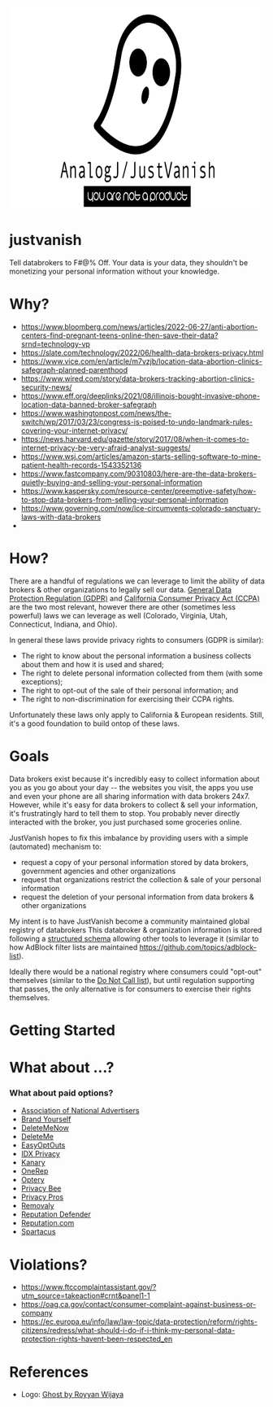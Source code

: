 <p align="center">
  <a href="https://github.com/AnalogJ/justvanish">
  <img height="400" alt="vanish_view" src="docs/social-banner.png">
  </a>
</p>


# justvanish
Tell databrokers to F#@% Off. Your data is your data, they shouldn't be monetizing your personal information without your knowledge.


# Why?

- https://www.bloomberg.com/news/articles/2022-06-27/anti-abortion-centers-find-pregnant-teens-online-then-save-their-data?srnd=technology-vp
- https://slate.com/technology/2022/06/health-data-brokers-privacy.html
- https://www.vice.com/en/article/m7vzjb/location-data-abortion-clinics-safegraph-planned-parenthood
- https://www.wired.com/story/data-brokers-tracking-abortion-clinics-security-news/
- https://www.eff.org/deeplinks/2021/08/illinois-bought-invasive-phone-location-data-banned-broker-safegraph
- https://www.washingtonpost.com/news/the-switch/wp/2017/03/23/congress-is-poised-to-undo-landmark-rules-covering-your-internet-privacy/
- https://news.harvard.edu/gazette/story/2017/08/when-it-comes-to-internet-privacy-be-very-afraid-analyst-suggests/
- https://www.wsj.com/articles/amazon-starts-selling-software-to-mine-patient-health-records-1543352136
- https://www.fastcompany.com/90310803/here-are-the-data-brokers-quietly-buying-and-selling-your-personal-information
- https://www.kaspersky.com/resource-center/preemptive-safety/how-to-stop-data-brokers-from-selling-your-personal-information
- https://www.governing.com/now/ice-circumvents-colorado-sanctuary-laws-with-data-brokers
- 

# How?

There are a handful of regulations we can leverage to limit the ability of data brokers & other organizations to legally sell our data.
[General Data Protection Regulation (GDPR)](https://gdpr-info.eu/) and [California Consumer Privacy Act (CCPA)](https://oag.ca.gov/privacy/ccpa) are the two
most relevant, however there are other (sometimes less powerful) laws we can leverage as well (Colorado, Virginia, Utah, Connecticut, Indiana, and Ohio).

In general these laws provide privacy rights to consumers (GDPR is similar):

- The right to know about the personal information a business collects about them and how it is used and shared;
- The right to delete personal information collected from them (with some exceptions);
- The right to opt-out of the sale of their personal information; and 
- The right to non-discrimination for exercising their CCPA rights.

Unfortunately these laws only apply to California & European residents. Still, it's a good foundation to build ontop
of these laws.

# Goals

Data brokers exist because it's incredibly easy to collect information about you as you go about your day --
the websites you visit, the apps you use and even your phone are all sharing information with data brokers 24x7. 
However, while it's easy for data brokers to collect & sell your information, it's frustratingly hard to tell them to stop. 
You probably never directly interacted with the broker, you just purchased some groceries online. 

JustVanish hopes to fix this imbalance by providing users with a simple (automated) mechanism to:
- request a copy of your personal information stored by data brokers, government agencies and other organizations
- request that organizations restrict the collection & sale of your personal information
- request the deletion of your personal information from data brokers & other organizations

My intent is to have JustVanish become a community maintained global registry of databrokers
This databroker & organization information is stored following a [structured schema](organization-schema.json) allowing
other tools to leverage it (similar to how AdBlock filter lists are maintained https://github.com/topics/adblock-list).

Ideally there would be a national registry where consumers could "opt-out" themselves (similar to the [Do Not Call list](https://www.donotcall.gov/)), 
but until regulation supporting that passes, the only alternative is for consumers to exercise their rights themselves. 

# Getting Started


# What about ...?

### What about paid options?
- [Association of National Advertisers](https://www.ana.net/content/show?id=thedmaorg-redirect)
- [Brand Yourself](https://brandyourself.com/)
- [DeleteMeNow](https://deletemenow.com/)
- [DeleteMe](https://joindeleteme.com/)
- [EasyOptOuts](https://easyoptouts.com/)
- [IDX Privacy](https://www.idx.us/idx-privacy)
- [Kanary](https://www.thekanary.com/)
- [OneRep](https://onerep.com/)
- [Optery](https://www.optery.com)
- [Privacy Bee](https://privacybee.com)
- [Privacy Pros](https://privacypros.io/)
- [Removaly](https://removaly.com/)
- [Reputation Defender](https://www.reputationdefender.com/)
- [Reputation.com](Reputation.com)
- [Spartacus](https://spartacus.com)

# Violations?

- https://www.ftccomplaintassistant.gov/?utm_source=takeaction#crnt&panel1-1
- https://oag.ca.gov/contact/consumer-complaint-against-business-or-company
- https://ec.europa.eu/info/law/law-topic/data-protection/reform/rights-citizens/redress/what-should-i-do-if-i-think-my-personal-data-protection-rights-havent-been-respected_en

# References
- Logo: [Ghost by Royyan Wijaya](https://thenounproject.com/icon/ghost-1358159/)

